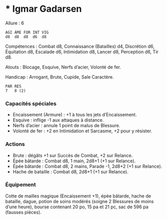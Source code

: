 # * Igmar Gadarsen

Allure : 6

	AGI	ÂME	FOR	INT	VIG
	d8	d8	d8	d6	d8

Compétences : Combat d8, Connaissance (Batailles) d4, Discrétion d6, Équitation d8, Escalade d6, Intimidation d8, Lancer d8, Perception d6, Tir d8.

Atouts : Blocage, Esquive, Nerfs d’acier, Volonté de fer.

Handicap : Arrogant, Brute, Cupide, Sale Caractère.

	PAR	RES
	7	8 (2)

### Capacités spéciales
- Encaissement (Armure) : +1 à tous les jets d’Encaissement.
- Esquive : inflige -1 aux attaques à distance.
- Nerfs d’acier : annule 1 point de malus de Blessure.
- Volonté de fer : +2 en Intimidation et Sarcasme, +2 pour y résister.

### Actions
- Brute : dégâts +1 sur Succès de Combat, +2 sur Relance.
- Épée bâtarde : Combat d8, 1 main, 2d8+1 (+1 sur Relance).
- Épée bâtarde : Combat d8, 2 mains, Parade -1, 2d8+2 (+1 sur Relance).
- Hache de bataille : Combat d8, 2d8+1 (+1 sur Relance).

### Équipement
Cotte de mailles magique (Encaissement +1), épée bâtarde, hache de bataille, dague, potion de soins modérés (soigne 2 Blessures de moins d’une heure), bourse contenant 20 po, 15 pa et 21 pc, sac de 596 pa (fausses pièces).
